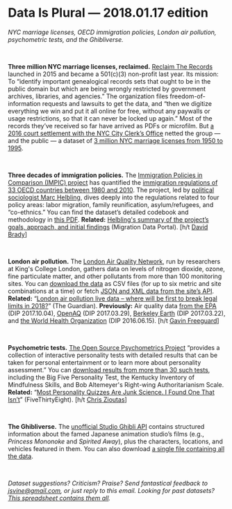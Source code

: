 Data Is Plural — 2018.01.17 edition
===================================

*NYC marriage licenses, OECD immigration policies, London air pollution, psychometric tests, and the Ghibliverse.*

&nbsp;

**Three million NYC marriage licenses, reclaimed.** [Reclaim The Records](https://www.reclaimtherecords.org/) launched in 2015 and became a 501(c)(3) non-profit last year. Its mission: To “identify important genealogical records sets that ought to be in the public domain but which are being wrongly restricted by government archives, libraries, and agencies.” The organization files freedom-of-information requests and lawsuits to get the data, and “then we digitize everything we win and put it all online for free, without any paywalls or usage restrictions, so that it can never be locked up again.” Most of the records they’ve received so far have arrived as PDFs or microfilm. But [a 2016 court settlement with the NYC City Clerk’s Office](https://www.reclaimtherecords.org/records-request/2/) netted the group — and the public — a dataset of [3 million NYC marriage licenses from 1950 to 1995](https://www.nycmarriageindex.com/).

&nbsp;

**Three decades of immigration policies.** The [Immigration Policies in Comparison (IMPIC) project](http://www.impic-project.eu/) has quantified the [immigration regulations of 33 OECD countries between 1980 and 2010](http://www.impic-project.eu/data/). The project, led by [political sociologist Marc Helbling](http://www.impic-project.eu/people/), dives deeply into the regulations related to four policy areas: labor migration, family reunification, asylum/refugees, and “co-ethnics.” You can find the dataset’s detailed codebook and methodology in [this PDF](https://bibliothek.wzb.eu/pdf/2016/vi16-201.pdf). **Related:** [Helbling's summary of the project’s goals, approach, and initial findings](http://migrationdataportal.org/blog/impic-new-and-more-comprehensive-way-measure-immigration-policies) (Migration Data Portal). [h/t [David Brady](https://twitter.com/DaveBrady72/status/943872675943821312)]

&nbsp;

**London air pollution.** The [London Air Quality Network](https://www.londonair.org.uk/LondonAir/Default.aspx), run by researchers at King's College London, gathers data on levels of nitrogen dioxide, ozone, fine particulate matter, and other pollutants from more than 100 monitoring sites. You can [download the data](https://www.londonair.org.uk/london/asp/datadownload.asp) as CSV files (for up to six metric and site combinations at a time) or fetch [JSON and XML data from the site’s API](https://www.londonair.org.uk/LondonAir/API/). **Related:** “[London air pollution live data – where will be first to break legal limits in 2018?](https://www.theguardian.com/environment/ng-interactive/2018/jan/01/london-air-pollution-live-data-where-will-be-first-to-break-legal-limits-in-2018)” (The Guardian). **Previously:** Air quality data [from the EPA](https://tinyletter.com/data-is-plural/letters/data-is-plural-2017-10-04-edition) (DIP 2017.10.04), [OpenAQ](https://tinyletter.com/data-is-plural/letters/data-is-plural-2017-03-29-edition) (DIP 2017.03.29), [Berkeley Earth](https://tinyletter.com/data-is-plural/letters/data-is-plural-2017-03-22-edition) (DIP 2017.03.22), and [the World Health Organization](https://tinyletter.com/data-is-plural/letters/data-is-plural-2016-06-15-edition) (DIP 2016.06.15). [h/t [Gavin Freeguard](https://us9.campaign-archive.com/?u=9fac8728699163e1b6adbdbeb&id=e96c45d25e)]

&nbsp;

**Psychometric tests.** [The Open Source Psychometrics Project](https://openpsychometrics.org/) “provides a collection of interactive personality tests with detailed results that can be taken for personal entertainment or to learn more about personality assessment.” You can [download results from more than 30 such tests](https://openpsychometrics.org/_rawdata/), including the Big Five Personality Test, the Kentucky Inventory of Mindfulness Skills, and Bob Altemeyer's Right-wing Authoritarianism Scale. **Related:** “[Most Personality Quizzes Are Junk Science. I Found One That Isn’t](https://fivethirtyeight.com/features/most-personality-quizzes-are-junk-science-i-found-one-that-isnt/)” (FiveThirtyEight). [h/t [Chris Zioutas](https://www.datacircle.io/metric/raw-data-from-online-personality-tests/54a06c7e-0171-4e0c-42f7-08d5495b5656/)]

&nbsp;

**The Ghibliverse.** The [unofficial Studio Ghibli API](https://ghibliapi.herokuapp.com/) contains structured information about the famed Japanese animation studio’s films (e.g., *Princess Mononoke* and *Spirited Away*), plus the characters, locations, and vehicles featured in them. You can also download [a single file containing all the data](https://github.com/janaipakos/ghibliapi/blob/master/data.json).

&nbsp;

*Dataset suggestions? Criticism? Praise? Send fantastical feedback to <jsvine@gmail.com>, or just reply to this email. Looking for past datasets? [This spreadsheet contains them all](https://docs.google.com/spreadsheets/d/1wZhPLMCHKJvwOkP4juclhjFgqIY8fQFMemwKL2c64vk).*